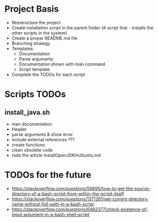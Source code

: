 
# Project Basis

- Reestructure the project
- Create installation script in the parent folder (A script that - installs the other scripts in the system)
- Create a proper README.md file
- Branching strategy
- Templates:
    - Documentation
    - Parse arguments
    - Documentation shown with man command
    - Script template
- Complete the TODOs for each script


# Scripts TODOs

## install_java.sh

- man documentation
- Header
- parse arguments & show error
- include external references ???
- create functions 
- clean obsolete code
- redo the article InstallOpenJDKInUbuntu.md


# TODOs for the future

 - https://stackoverflow.com/questions/59895/how-to-get-the-source-directory-of-a-bash-script-from-within-the-script-itself
 - https://stackoverflow.com/questions/1371261/get-current-directory-name-without-full-path-in-a-bash-script
 - https://stackoverflow.com/questions/6482377/check-existence-of-input-argument-in-a-bash-shell-script
